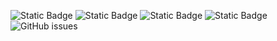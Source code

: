 ![Static Badge](https://img.shields.io/badge/blacklists-60-000000) ![Static Badge](https://img.shields.io/badge/blacklisted-3040356-cc0000) ![Static Badge](https://img.shields.io/badge/whitelisted-2242-00CC00) ![Static Badge](https://img.shields.io/badge/streaming_blacklist-28107-000000) ![GitHub issues](https://img.shields.io/github/issues/fabriziosalmi/blacklists)
